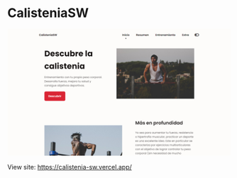 # CalisteniaSW

![Image text](https://github.com/SergioRodas/CalisteniaSW/blob/main/CalisteniaSW.jpg)

View site: https://calistenia-sw.vercel.app/